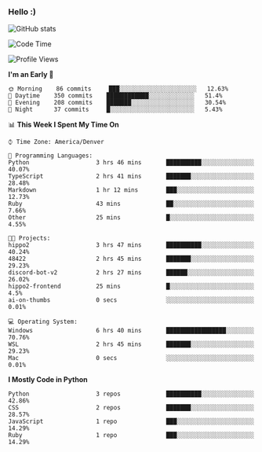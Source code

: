 ### Hello :)

![GitHub stats](https://github-readme-stats.vercel.app/api?username=neverabsolute&count_private=true&include_all_commits=true&bg_color=0D1117&text_color=F3F3F3&title_color=E1E1E1)

<!--START_SECTION:waka-->
![Code Time](http://img.shields.io/badge/Code%20Time-559%20hrs%2053%20mins-blue)

![Profile Views](http://img.shields.io/badge/Profile%20Views-6-blue)

**I'm an Early 🐤** 

```text
🌞 Morning    86 commits     ███░░░░░░░░░░░░░░░░░░░░░░   12.63% 
🌆 Daytime    350 commits    ████████████░░░░░░░░░░░░░   51.4% 
🌃 Evening    208 commits    ███████░░░░░░░░░░░░░░░░░░   30.54% 
🌙 Night      37 commits     █░░░░░░░░░░░░░░░░░░░░░░░░   5.43%

```


📊 **This Week I Spent My Time On** 

```text
⌚︎ Time Zone: America/Denver

💬 Programming Languages: 
Python                   3 hrs 46 mins       ██████████░░░░░░░░░░░░░░░   40.07% 
TypeScript               2 hrs 41 mins       ███████░░░░░░░░░░░░░░░░░░   28.48% 
Markdown                 1 hr 12 mins        ███░░░░░░░░░░░░░░░░░░░░░░   12.73% 
Ruby                     43 mins             ██░░░░░░░░░░░░░░░░░░░░░░░   7.66% 
Other                    25 mins             █░░░░░░░░░░░░░░░░░░░░░░░░   4.55%

🐱‍💻 Projects: 
hippo2                   3 hrs 47 mins       ██████████░░░░░░░░░░░░░░░   40.24% 
48422                    2 hrs 45 mins       ███████░░░░░░░░░░░░░░░░░░   29.23% 
discord-bot-v2           2 hrs 27 mins       ██████░░░░░░░░░░░░░░░░░░░   26.02% 
hippo2-frontend          25 mins             █░░░░░░░░░░░░░░░░░░░░░░░░   4.5% 
ai-on-thumbs             0 secs              ░░░░░░░░░░░░░░░░░░░░░░░░░   0.01%

💻 Operating System: 
Windows                  6 hrs 40 mins       █████████████████░░░░░░░░   70.76% 
WSL                      2 hrs 45 mins       ███████░░░░░░░░░░░░░░░░░░   29.23% 
Mac                      0 secs              ░░░░░░░░░░░░░░░░░░░░░░░░░   0.01%

```

**I Mostly Code in Python** 

```text
Python                   3 repos             ██████████░░░░░░░░░░░░░░░   42.86% 
CSS                      2 repos             ███████░░░░░░░░░░░░░░░░░░   28.57% 
JavaScript               1 repo              ███░░░░░░░░░░░░░░░░░░░░░░   14.29% 
Ruby                     1 repo              ███░░░░░░░░░░░░░░░░░░░░░░   14.29%

```



<!--END_SECTION:waka-->
